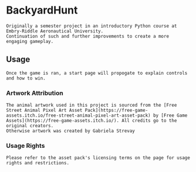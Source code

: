 # BackyardHunt
	Originally a semester project in an introductory Python course at Embry-Riddle Aeronautical University.
	Continuation of such and further improvements to create a more engaging gameplay. 

## Usage
	Once the game is ran, a start page will propogate to explain controls and how to win. 

### Artwork Attribution
	The animal artwork used in this project is sourced from the [Free Street Animal Pixel Art Asset Pack](https://free-game-assets.itch.io/free-street-animal-pixel-art-asset-pack) by [Free Game Assets](https://free-game-assets.itch.io/). All credits go to the original creators.
	Otherwise artwork was created by Gabriela Strevay
### Usage Rights
	Please refer to the asset pack's licensing terms on the page for usage rights and restrictions.
